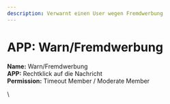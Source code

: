 ```yaml
---
description: Verwarnt einen User wegen Fremdwerbung
---
```


# APP: Warn/Fremdwerbung

**Name:** Warn/Fremdwerbung\
**APP:** Rechtklick auf die Nachricht\
**Permission:** Timeout Member / Moderate Member

\
